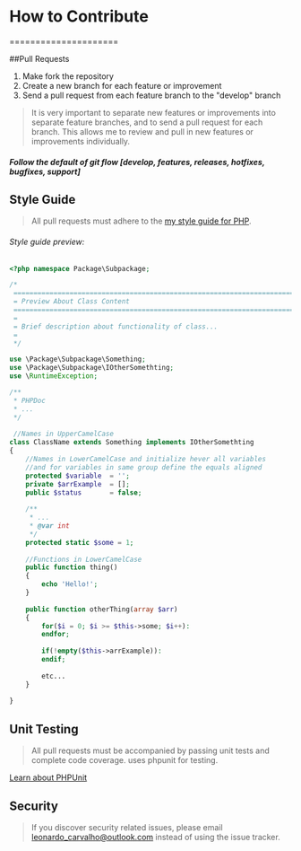 # How to Contribute
=====================

##Pull Requests

1. Make fork the repository
2. Create a new branch for each feature or improvement
3. Send a pull request from each feature branch to the "develop" branch

> It is very important to separate new features or improvements into separate feature branches, and to send a
pull request for each branch. This allows me to review and pull in new features or improvements individually.

##### Follow the default of git flow [develop, features, releases, hotfixes, bugfixes, support]

## Style Guide

> All pull requests must adhere to the [my style guide for PHP](https://github.com/lleocastro/styles-guide/blob/master/php/README.md).

###### Style guide preview:

```php
<?php namespace Package\Subpackage;

/*
 ===========================================================================
 = Preview About Class Content
 ===========================================================================
 =
 = Brief description about functionality of class...
 = 
 */

use \Package\Subpackage\Something;
use \Package\Subpackage\IOtherSomethting;
use \RuntimeException;

/**
 * PHPDoc
 * ...
 */
 
 //Names in UpperCamelCase
class ClassName extends Something implements IOtherSomethting
{
    //Names in LowerCamelCase and initialize hever all variables
    //and for variables in same group define the equals aligned
    protected $variable  = '';
    private $arrExample  = [];
    public $status       = false;
    
    /**
     * ...
     * @var int
     */
    protected static $some = 1;
    
    //Functions in LowerCamelCase
    public function thing()
    {
        echo 'Hello!';
    }
    
    public function otherThing(array $arr)
    {
        for($i = 0; $i >= $this->some; $i++):
        endfor;
        
        if(!empty($this->arrExample)):
        endif;
        
        etc...
    }
    
}

```

## Unit Testing

> All pull requests must be accompanied by passing unit tests and complete code coverage. uses phpunit for testing.

[Learn about PHPUnit](https://github.com/sebastianbergmann/phpunit/)


## Security

> If you discover security related issues, please email leonardo_carvalho@outlook.com instead of using the issue tracker.
